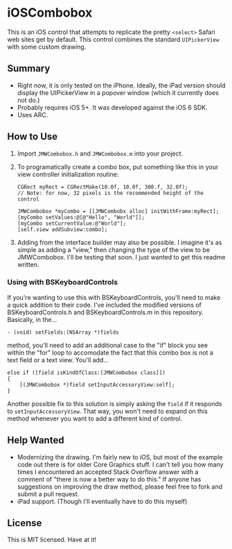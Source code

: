 iOSCombobox
===========

This is an iOS control that attempts to replicate the pretty `<select>` Safari web sites get by default.  This control combines the standard `UIPickerView` with some custom drawing.

## Summary
* Right now, it is only tested on the iPhone.  Ideally, the iPad version should display the UIPickerView in a popover window (which it currently does not do.)
* Probably requires iOS 5+.  It was developed against the iOS 6 SDK.
* Uses ARC.

## How to Use
1. Import `JMWCombobox.h` and `JMWCombobox.m` into your project.
2. To programatically create a combo box, put something like this in your view controller initialization routine:

	```
	CGRect myRect = CGRectMake(10.0f, 10.0f, 300.f, 32.0f);
	// Note: for now, 32 pixels is the recommended height of the control
	
	JMWCombobox *myCombo = [[JMWCombobx alloc] initWithFrame:myRect];
	[myCombo setValues:@[@"Hello", "World"]];
	[myCombo setCurrentValue:@"World"];
	[self.view addSubview:combo];
	```
3. Adding from the interface builder may also be possible.  I imagine it's as simple as adding a "view," then changing the type of the view to be JMWCombobox.  I'll be testing that soon.  I just wanted to get this readme written.

### Using with BSKeyboardControls
If you're wanting to use this with BSKeyboardControls, you'll need to make a quick addition to their code.  I've included the modified versions of BSKeyboardControls.h and BSKeyboardControls.m in this repository.  Basically, in the…

```
- (void) setFields:(NSArray *)fields
```
method, you'll need to add an additional case to the "if" block you see within the "for" loop to accomodate the fact that this combo box is not a text field or a text view.  You'll add…

```
else if ([field isKindOfClass:[JMWCombobox class]])
{
	[(JMWCombobox *)field setInputAccessoryView:self];
}
```

Another possible fix to this solution is simply asking the `field` if it responds to `setInputAccessoryView`.  That way, you won't need to expand on this method whenever you want to add a different kind of control.

## Help Wanted
* Modernizing the drawing.  I'm fairly new to iOS, but most of the example code out there is for older Core Graphics stuff.  I can't tell you how many times I encountered an accepted Stack Overflow answer with a comment of "there is now a better way to do this."  If anyone has suggestions on improving the draw method, please feel free to fork and submit a pull request.
* iPad support.  (Though I'll eventually have to do this myself)

## License
This is MIT licensed.  Have at it!